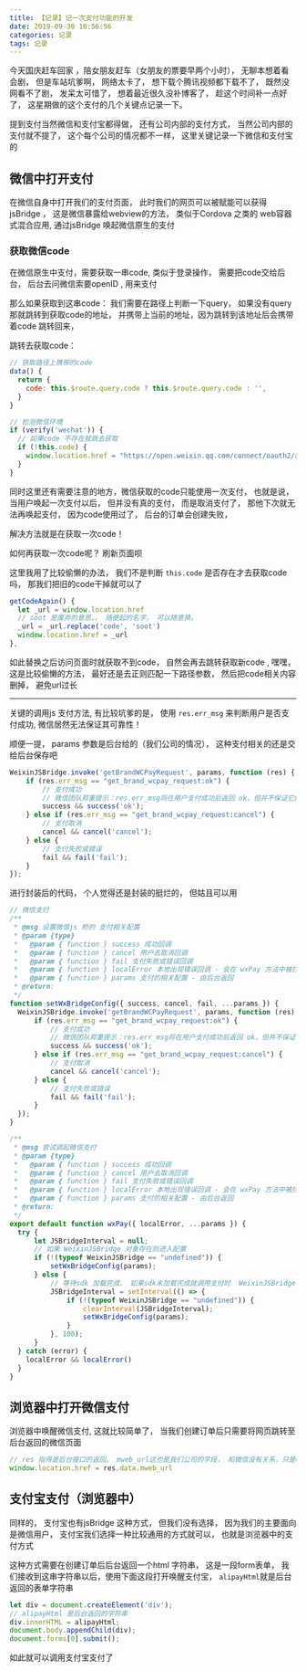 ```yaml
---
title: 【记录】记一次支付功能的开发
date: 2019-09-30 10:56:56
categories: 记录
tags: 记录
---
```


今天国庆赶车回家 ，陪女朋友赶车（女朋友的票要早两个小时）， 无聊本想着看会剧， 但是车站坑爹啊， 网络太卡了， 想下载个腾讯视频都下载不了， 既然没网看不了剧， 发呆太可惜了， 想着最近很久没补博客了， 趁这个时间补一点好了， 这星期做的这个支付的几个关键点记录一下。


提到支付当然微信和支付宝都得做， 还有公司内部的支付方式， 当然公司内部的支付就不提了， 这个每个公司的情况都不一样， 这里关键记录一下微信和支付宝的



## 微信中打开支付
在微信自身中打开我们的支付页面， 此时我们的网页可以被赋能可以获得jsBridge ， 这是微信暴露给webview的方法， 类似于Cordova 之类的 web容器式混合应用, 通过jsBridge 唤起微信原生的支付


### 获取微信code
在微信原生中支付，需要获取一串code, 类似于登录操作， 需要把code交给后台， 后台去问微信索要openID , 用来支付

那么如果获取到这串code：
我们需要在路径上判断一下query， 如果没有query 那就跳转到获取code的地址， 并携带上当前的地址，因为跳转到该地址后会携带着code 跳转回来，

跳转去获取code：
```js
// 获取路径上携带的code
data() {
  return {
    code: this.$route.query.code ? this.$route.query.code : '',
  }
}

// 检测微信环境
if (verify('wechat')) {
  // 如果code 不存在就跳去获取
  if (!this.code) {
    window.location.href = "https://open.weixin.qq.com/connect/oauth2/authorize?appid=" + wechatAppId + "&redirect_uri=" + encodeURIComponent(window.location.href) + "&response_type=code&scope=snsapi_base&state=STATE#wechat_redirect"
  }
}
```


同时这里还有需要注意的地方，微信获取的code只能使用一次支付， 也就是说， 当用户唤起一次支付以后， 但并没有真的支付， 而是取消支付了， 那他下次就无法再唤起支付， 因为code使用过了， 后台的订单会创建失败， 

解决方法就是在获取一次code！

如何再获取一次code呢？ 刷新页面呗

这里我用了比较偷懒的办法， 我们不是判断 `this.code` 是否存在才去获取code吗， 那我们把旧的code干掉就可以了

```js
getCodeAgain() {
  let _url = window.location.href
  // soot 是废弃的意思，， 随便起的名字， 可以随意换，
  _url = _url.replace('code', 'soot')
  window.location.href = _url
},
``` 

如此替换之后访问页面时就获取不到code， 自然会再去跳转获取新code , 嘿嘿， 这是比较偷懒的方法， 最好还是去正则匹配一下路径参数， 然后把code相关内容删掉， 避免url过长

***

关键的调用js 支付方法,  有比较坑爹的是， 使用 `res.err_msg` 来判断用户是否支付成功, 微信居然无法保证其可靠性！

顺便一提， params 参数是后台给的（我们公司的情况）， 这种支付相关的还是交给后台保存吧


```js
WeixinJSBridge.invoke('getBrandWCPayRequest', params, function (res) {
    if (res.err_msg == "get_brand_wcpay_request:ok") {
        // 支付成功
        // 微信团队郑重提示：res.err_msg将在用户支付成功后返回 ok，但并不保证它绝对可靠。
        success && success('ok');
    } else if (res.err_msg == "get_brand_wcpay_request:cancel") {
        // 支付取消
        cancel && cancel('cancel');
    } else {
        // 支付失败或错误
        fail && fail('fail');
    }
});
```



进行封装后的代码， 个人觉得还是封装的挺烂的， 但姑且可以用
```js
// 微信支付
/**
 * @msg 设置微信js 桥的 支付相关配置
 * @param {type} 
 *   @param { function } success 成功回调
 *   @param { function } cancel 用户去取消回调
 *   @param { function } fail 支付失败或错误回调
 *   @param { function } localError 本地出现错误回调 - 会在 wxPay 方法中被拦截
 *   @param { function } params 支付的相关配置 - 由后台返回
 * @return: 
 */
function setWxBridgeConfig({ success, cancel, fail, ...params }) {
  WeixinJSBridge.invoke('getBrandWCPayRequest', params, function (res) {
      if (res.err_msg == "get_brand_wcpay_request:ok") {
          // 支付成功
          // 微信团队郑重提示：res.err_msg将在用户支付成功后返回 ok，但并不保证它绝对可靠。
          success && success('ok');
      } else if (res.err_msg == "get_brand_wcpay_request:cancel") {
          // 支付取消
          cancel && cancel('cancel');
      } else {
          // 支付失败或错误
          fail && fail('fail');
      }
  });
}

/**
 * @msg 尝试调起微信支付
 * @param {type} 
 *   @param { function } success 成功回调
 *   @param { function } cancel 用户去取消回调
 *   @param { function } fail 支付失败或错误回调
 *   @param { function } localError 本地出现错误回调 - 会在 wxPay 方法中被拦截
 *   @param { function } params 支付的相关配置 - 由后台返回
 * @return: 
 */
export default function wxPay({ localError, ...params }) {
  try {
      let JSBridgeInterval = null;
      // 如果 WeixinJSBridge 对象存在则进入配置
      if (!(typeof WeixinJSBridge == "undefined")) {
          setWxBridgeConfig(params);
      } else {
          // 等待sdk 加载完成， 如果sdk未加载完成就调用支付时  WeixinJSBridge 对象 不存在
          JSBridgeInterval = setInterval(() => {
              if (!(typeof WeixinJSBridge == "undefined")) {
                  clearInterval(JSBridgeInterval);
                  setWxBridgeConfig(params);
              }
          }, 100);
      }
  } catch (error) {
    localError && localError()
  }
}

```

## 浏览器中打开微信支付


浏览器中唤醒微信支付, 这就比较简单了， 当我们创建订单后只需要将网页跳转至后台返回的微信页面

```js
// res 指得是后台接口的返回， mweb_url这也是我们公司的字段， 和微信没有关系，只是demo
window.location.href = res.data.mweb_url
```


## 支付宝支付（浏览器中）
同样的， 支付宝也有jsBridge 这种方式， 但我们没有选择， 因为我们的主要面向是微信用户，  支付宝我们选择一种比较通用的方式就可以， 也就是浏览器中的支付方式

这种方式需要在创建订单后后台返回一个html 字符串， 这是一段form表单， 我们接收到这串字符串以后，使用下面这段打开唤醒支付宝， `alipayHtml`就是后台返回的表单字符串

```js
let div = document.createElement('div');
// alipayHtml 是后台返回的字符串
div.innerHTML = alipayHtml;
document.body.appendChild(div);
document.forms[0].submit(); 
```


如此就可以调用支付宝支付了